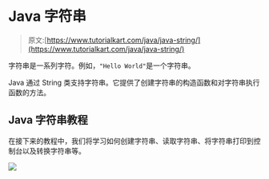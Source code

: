 # Java 字符串

> 原文:[https://www.tutorialkart.com/java/java-string/](https://www.tutorialkart.com/java/java-string/)

字符串是一系列字符。例如，`"Hello World"`是一个字符串。

Java 通过 String 类支持字符串。它提供了创建字符串的构造函数和对字符串执行函数的方法。

## Java 字符串教程

在接下来的教程中，我们将学习如何创建字符串、读取字符串、将字符串打印到控制台以及转换字符串等。

[![](../Images/925da31b32d6bc3827932f6c8afb11bb.png)](https://www.tutorialkart.com/)
